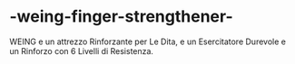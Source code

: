 # -weing-finger-strengthener-
 WEING e un attrezzo Rinforzante per Le Dita, e un Esercitatore Durevole e un Rinforzo con 6 Livelli di Resistenza.  
